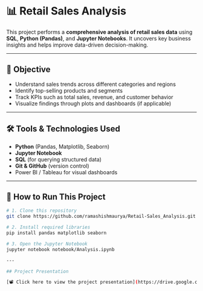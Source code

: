 # 📊 Retail Sales Analysis

This project performs a **comprehensive analysis of retail sales data** using **SQL**, **Python (Pandas)**, and **Jupyter Notebooks**. It uncovers key business insights and helps improve data-driven decision-making.

---

## 🧠 Objective

- Understand sales trends across different categories and regions
- Identify top-selling products and segments
- Track KPIs such as total sales, revenue, and customer behavior
- Visualize findings through plots and dashboards (if applicable)

---

## 🛠️ Tools & Technologies Used

- **Python** (Pandas, Matplotlib, Seaborn)
- **Jupyter Notebook**
- **SQL** (for querying structured data)
- **Git & GitHub** (version control)
-  Power BI / Tableau for visual dashboards

---

## 🚀 How to Run This Project

```bash
# 1. Clone this repository
git clone https://github.com/ramashishmaurya/Retail-Sales_Analysis.git

# 2. Install required libraries
pip install pandas matplotlib seaborn

# 3. Open the Jupyter Notebook
jupyter notebook notebook/Analysis.ipynb

---

## Project Presentation

[📽️ Click here to view the project presentation](https://drive.google.com/file/d/1gGyJUVq5Lrspj7tjT9aaiamaOrTmpoD9/view?usp=sharing)



